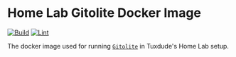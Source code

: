 # Home Lab Gitolite Docker Image

[![Build](https://github.com/TuxdudeHomeLab/docker-image-gitolite/actions/workflows/build.yml/badge.svg)](https://github.com/TuxdudeHomeLab/docker-image-gitolite/actions/workflows/build.yml) [![Lint](https://github.com/TuxdudeHomeLab/docker-image-gitolite/actions/workflows/lint.yml/badge.svg)](https://github.com/TuxdudeHomeLab/docker-image-gitolite/actions/workflows/lint.yml)

The docker image used for running [`Gitolite`](https://gitolite.com) in Tuxdude's Home Lab setup.
